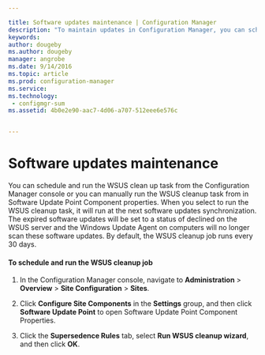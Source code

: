 ```yaml
---

title: Software updates maintenance | Configuration Manager
description: "To maintain updates in Configuration Manager, you can schedule the WSUS cleanup task, or you can run it manually."
keywords:
author: dougebyms.author: dougebymanager: angrobe
ms.date: 9/14/2016
ms.topic: article
ms.prod: configuration-manager
ms.service:
ms.technology:
 - configmgr-sum
ms.assetid: 4b0e2e90-aac7-4d06-a707-512eee6e576c


---
```

# Software updates maintenance
You can schedule and run the WSUS clean up task from the Configuration Manager console or you can manually run the WSUS cleanup task from in Software Update Point Component properties. When you select to run the WSUS cleanup task, it will run at the next software updates synchronization. The expired software updates will be set to a status of declined on the WSUS server and the Windows Update Agent on computers will no longer scan these software updates. By default, the WSUS cleanup job runs every 30 days.  

#### To schedule and run the WSUS cleanup job  

1.  In the Configuration Manager console, navigate to **Administration** > **Overview** > **Site Configuration** > **Sites**.  

2.  Click **Configure Site Components** in the **Settings** group, and then click **Software Update Point** to open Software Update Point Component Properties.  

3.  Click the **Supersedence Rules** tab, select **Run WSUS cleanup wizard**, and then click **OK**.
